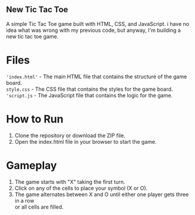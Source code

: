 ## New Tic Tac Toe

A simple Tic Tac Toe game built with HTML, CSS, and JavaScript. i have no idea what was wrong with my previous code, but anyway, I'm building a new tic tac toe game. 

# Files
`'index.html'`  - The main HTML file that contains the structure of the game board.
<br> `style.css`     - The CSS file that contains the styles for the game board.
<br> `'script.js`    - The JavaScript file that contains the logic for the game.

# How to Run
1. Clone the repository or download the ZIP file.
2. Open the index.html file in your browser to start the game.

# Gameplay
1. The game starts with "X" taking the first turn.
2. Click on any of the cells to place your symbol (X or O).
3. The game alternates between X and O until either one player gets three in a row  
   or all cells are filled.
